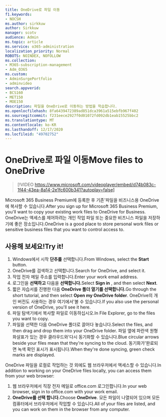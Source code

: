 ```yaml
---
title: OneDrive로 파일 이동
f1.keywords:
- NOCSH
ms.author: sirkkuw
author: Sirkkuw
manager: scotv
audience: Admin
ms.topic: article
ms.service: o365-administration
localization_priority: Normal
ROBOTS: NOINDEX, NOFOLLOW
ms.collection:
- M365-subscription-management
- Adm_O365
ms.custom:
- AdminSurgePortfolio
- adminvideo
search.appverid:
- BCS160
- MET150
- MOE150
description: 파일을 OneDrive로 이동하는 방법을 학습합니다.
ms.openlocfilehash: 8fa6439472389ad851dca3961a515ebfb967f402
ms.sourcegitcommit: f231eece2927f0d01072fd092db1eab15525bbc2
ms.translationtype: MT
ms.contentlocale: ko-KR
ms.lasthandoff: 12/17/2020
ms.locfileid: "49702752"
---
```

# <a name="move-files-to-onedrive"></a><span data-ttu-id="36e43-103">OneDrive로 파일 이동</span><span class="sxs-lookup"><span data-stu-id="36e43-103">Move files to OneDrive</span></span>

> [!VIDEO https://www.microsoft.com/videoplayer/embed/d74b083c-1f44-43ea-8a14-2e1fc600b341?autoplay=false]

<span data-ttu-id="36e43-104">Microsoft 365 Business Premium에 등록한 후 기존&#39;파일을 비즈니스용 OneDrive에 복사할 수 있습니다.</span><span class="sxs-lookup"><span data-stu-id="36e43-104">After you sign up for Microsoft 365 Business Premium, you&#39;ll want to copy your existing work files to OneDrive for Business.</span></span> <span data-ttu-id="36e43-105">OneDrive는 액세스를 제어하려는 개인 작업 파일 또는 중요한 비즈니스 파일을 저장하기에 좋은 장소입니다.</span><span class="sxs-lookup"><span data-stu-id="36e43-105">OneDrive is a good place to store personal work files or sensitive business files that you want to control access to.</span></span>

## <a name="try-it"></a><span data-ttu-id="36e43-106">사용해 보세요!</span><span class="sxs-lookup"><span data-stu-id="36e43-106">Try it!</span></span>

1. <span data-ttu-id="36e43-107">Windows에서 시작  **단추를** 선택합니다.</span><span class="sxs-lookup"><span data-stu-id="36e43-107">From Windows, select the  **Start** button.</span></span>
2. <span data-ttu-id="36e43-108">OneDrive를 검색하고 선택합니다.</span><span class="sxs-lookup"><span data-stu-id="36e43-108">Search for OneDrive, and select it.</span></span>
3. <span data-ttu-id="36e43-109">작업 전자 메일 주소를 입력합니다.</span><span class="sxs-lookup"><span data-stu-id="36e43-109">Enter your work email address.</span></span>
4. <span data-ttu-id="36e43-110">로그인을 **선택하고** 다음을 **선택합니다.**</span><span class="sxs-lookup"><span data-stu-id="36e43-110">Select  **Sign in** , and then select  **Next**.</span></span>
5. <span data-ttu-id="36e43-111">짧은 자습서를 진행한 다음 **OneDrive 폴더 열기를 선택합니다.**</span><span class="sxs-lookup"><span data-stu-id="36e43-111">Go through the short tutorial, and then select  **Open my OneDrive folder**.</span></span> <span data-ttu-id="36e43-112">OneDrive의 개인 버전도 사용하는 경우 여기에서&#39;볼 수 있습니다.</span><span class="sxs-lookup"><span data-stu-id="36e43-112">If you also use the personal version of OneDrive, you&#39;ll see it here.</span></span>
6. <span data-ttu-id="36e43-113">파일 탐색기에서 복사할 파일로 이동하십시오.</span><span class="sxs-lookup"><span data-stu-id="36e43-113">In File Explorer, go to the files you want to copy.</span></span>
7. <span data-ttu-id="36e43-114">파일을 선택한 다음 OneDrive 폴더로 끌어다 놓습니다.</span><span class="sxs-lookup"><span data-stu-id="36e43-114">Select the files, and then drag and drop them into your OneDrive folder.</span></span> <span data-ttu-id="36e43-115">파일 옆에 파란색 원형 화살표가 있는 경우 클라우드와&#39;다시 동기화할 수 있습니다.</span><span class="sxs-lookup"><span data-stu-id="36e43-115">Blue circular arrows beside your files mean that they&#39;re syncing to the cloud.</span></span> <span data-ttu-id="36e43-116">동기화가&#39;완료되면 녹색 확인 표시가 표시됩니다.</span><span class="sxs-lookup"><span data-stu-id="36e43-116">When they&#39;re done syncing, green check marks are displayed.</span></span>

<span data-ttu-id="36e43-117">OneDrive 파일을 로컬로 작업하는 것 외에도 웹 브라우저에서 액세스할 수 있습니다.</span><span class="sxs-lookup"><span data-stu-id="36e43-117">In addition to working on your OneDrive files locally, you can access them from your web browser:</span></span>

1. <span data-ttu-id="36e43-118">웹 브라우저에서 직장 전자 메일로 office.com 로그인합니다.</span><span class="sxs-lookup"><span data-stu-id="36e43-118">In your web browser, sign in to office.com with your work email.</span></span>
2. <span data-ttu-id="36e43-119">**OneDrive를 선택 합니다.**</span><span class="sxs-lookup"><span data-stu-id="36e43-119">Choose  **OneDrive**.</span></span> <span data-ttu-id="36e43-120">모든 파일이 나열되어 있으며 모든 컴퓨터에서 브라우저에서 작업할 수 있습니다.</span><span class="sxs-lookup"><span data-stu-id="36e43-120">All of your files are listed, and you can work on them in the browser from any computer.</span></span>